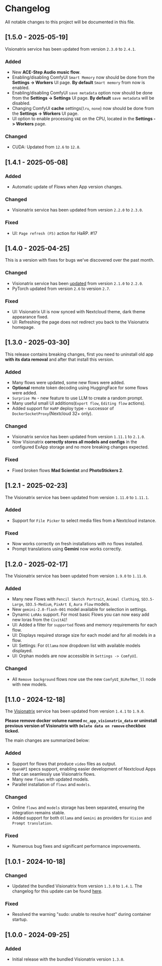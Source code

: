 # Changelog

All notable changes to this project will be documented in this file.

## [1.5.0 - 2025-05-19]

Visionatrix service has been updated from version `2.3.0` to `2.4.1`.

### Added

- New **ACE-Step Audio music flow**.
- Enabling/disabling ComfyUI `Smart Memory` now should be done from the **Settings -> Workers** UI page. **By default** `Smart memory` from now is enabled.
- Enabling/disabling ComfyUI `save metadata` option now should be done from the **Settings -> Settings** UI page. **By default** `save metadata` will be disabled.
- Changing ComfyUI **cache** settings(`lru`, `none`) now should be done from the **Settings -> Workers** UI page.
- UI option to enable processing `VAE` on the CPU, located in the **Settings -> Workers** page.

### Changed

- CUDA: Updated from `12.6` to `12.8`.

## [1.4.1 - 2025-05-08]

### Added

- Automatic update of Flows when App version changes.

### Changed

- Visionatrix service has been updated from version `2.2.0` to `2.3.0`.

### Fixed

- UI: `Page refresh (F5)` action for HaRP. #17

## [1.4.0 - 2025-04-25]

This is a version with fixes for bugs we've discovered over the past month.

### Changed

- Visionatrix service has been [updated](https://github.com/Visionatrix/Visionatrix/blob/main/CHANGELOG.md#220---2025-04-21) from version `2.1.0` to `2.2.0`.
- PyTorch updated from version `2.6` to version `2.7`.

### Fixed

- UI: Visionatrix UI is now synced with Nextcloud theme, dark theme appearance fixed.
- UI: Refreshing the page does not redirect you back to the Visionatrix homepage.

## [1.3.0 - 2025-03-30]

This release contains breaking changes, first you need to uninstall old app **with its data removal** and after that install this version.

### Added

- Many flows were updated, some new flows were added.
- **Optional** remote token decoding using HuggingFace for some flows were added.
- `Surprise Me` - new feature to use LLM to create a random prompt.
- Many useful small UI additions(`Export flow`, `Editing flow` actions).
- Added support for `HaRP` deploy type - successor of `DockerSocketProxy`(Nextcloud 32+ only).

### Changed

- Visionatrix service has been updated from version `1.11.1` to `2.1.0`.
- Now Visionatrix **correctly stores all models and configs** in the configured ExApp storage and no more breaking changes expected.

### Fixed

- Fixed broken flows **Mad Scientist** and **PhotoStickers 2**.

## [1.2.1 - 2025-02-23]

The Visionatrix service has been updated from version `1.11.0` to `1.11.1`.

### Added

- Support for `File Picker` to select media files from a Nextcloud instance.

### Fixed

- Now works correctly on fresh installations with no flows installed.
- Prompt translations using **Gemini** now works correctly.

## [1.2.0 - 2025-02-17]

The Visionatrix service has been updated from version `1.9.0` to `1.11.0`.

### Added

- Many new Flows with `Pencil Sketch Portrait`, `Animal Clothing`, `SD3.5-Large`, `SD3.5-Medium`, `PixArt E`, `Aura Flow` models.
- New `gemini-2.0-flash-001` model available for selection in settings.
- Dynamic `LoRAs` support. For most basic Flows you can now easy add new loras from the `CivitAI`!
- UI: Added a filter for `supported` flows and memory requirements for each flow.
- UI: Displays required storage size for each model and for all models in a flow.
- UI: Settings: For `Ollama` now dropdown list with available models displayed.
- UI: Orphan models are now accessible in `Settings -> ComfyUI`.

### Changed

- All `Remove background` flows now use the new `ComfyUI_BiRefNet_ll` node with new models.

## [1.1.0 - 2024-12-18]

The [Visionatrix](https://github.com/Visionatrix/Visionatrix) service has been updated from version `1.4.1` to `1.9.0`.

**Please remove docker volume named `nc_app_visionatrix_data` or uninstall previous version of Visionatrix with `Delete data on remove` checkbox ticked.**

The main changes are summarized below:

### Added

- Support for flows that produce `video` files as output.
- `OpenAPI` specs support, enabling easier development of Nextcloud Apps that can seamlessly use Visionatrix flows.
- Many new `flows` with updated models.
- Parallel installation of `flows` and `models`.

### Changed

- Online `flows` and `models` storage has been separated, ensuring the integration remains stable.
- Added support for both `Ollama` and `Gemini` as providers for `Vision` and `Prompt translation`.

### Fixed

- Numerous bug fixes and significant performance improvements.

## [1.0.1 - 2024-10-18]

### Changed

- Updated the bundled Visionatrix from version `1.3.0` to `1.4.1`. The changelog for this update can be found [here](https://github.com/Visionatrix/Visionatrix/releases/tag/v1.4.0).

### Fixed

- Resolved the warning "sudo: unable to resolve host" during container startup.

## [1.0.0 - 2024-09-25]

### Added

- Initial release with the bundled Visionatrix version `1.3.0`.
